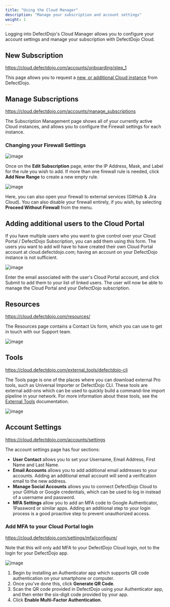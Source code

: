 ```yaml
---
title: "Using the Cloud Manager"
description: "Manage your subscription and account settings"
weight: 1
---
```


Logging into DefectDojo's Cloud Manager allows you to configure your account settings and manage your subscription with DefectDojo Cloud.

## **New Subscription**
<https://cloud.defectdojo.com/accounts/onboarding/step_1>

This page allows you to request a [new, or additional Cloud instance](../set-up-an-additional-cloud-instance) from DefectDojo. 

## **Manage Subscriptions**
<https://cloud.defectdojo.com/accounts/manage_subscriptions>

The Subscription Management page shows all of your currently active Cloud instances, and allows you to configure the Firewall settings for each instance.

### Changing your Firewall Settings
![image](images/using_the_cloud_manager.png)

Once on the **Edit Subscription** page, enter the IP Address, Mask, and Label for the rule you wish to add. If more than one firewall rule is needed, click **Add New Range** to create a new empty rule.

![image](images/using_the_cloud_manager_2.png)

Here, you can also open your firewall to external services (GitHub & Jira Cloud).  You can also disable your firewall entirely, if you wish, by selecting **Proceed Without Firewall** from the menu.

## Adding additional users to the Cloud Portal

If you have multiple users who you want to give control over your Cloud Portal / DefectDojo Subscription, you can add them using this form.  The users you want to add will have to have created their own Cloud Portal account at cloud.defectdojo.com; having an account on your DefectDojo instance is not sufficient.

![image](images/using_the_cloud_manager_5.png)

Enter the email associated with the user's Cloud Portal account, and click Submit to add them to your list of linked users.  The user will now be able to manage the Cloud Portal and your DefectDojo subscription.

## Resources
<https://cloud.defectdojo.com/resources/>

The Resources page contains a Contact Us form, which you can use to get in touch with our Support team.

![image](images/using_the_cloud_manager_3.png)

## Tools
<https://cloud.defectdojo.com/external_tools/defectdojo-cli>

The Tools page is one of the places where you can download external Pro tools, such as Universal Importer or DefectDojo CLI.  These tools are external add-ons which can be used to quickly build a command-line import pipeline in your network. For more information about these tools, see the [External Tools](../../connecting_your_tools/external_tools/) documentation.

![image](images/using_the_cloud_manager_6.png)


## Account Settings
<https://cloud.defectdojo.com/accounts/settings>

The account settings page has four sections:

* **User Contact** allows you to set your Username, Email Address, First Name and Last Name.
* **Email Accounts** allows you to add additional email addresses to your accounts. Adding an additional email account will send a verification email to the new address.
* **Manage Social Accounts** allows you to connect DefectDojo Cloud to your GitHub or Google credentials, which can be used to log in instead of a username and password.
* **MFA Settings** allow you to add an MFA code to Google Authenticator, 1Password or similar apps. Adding an additional step to your login process is a good proactive step to prevent unauthorized access.

### Add MFA to your Cloud Portal login
<https://cloud.defectdojo.com/settings/mfa/configure/>

Note that this will only add MFA to your DefectDojo Cloud login, not to the login for your DefectDojo app.

![image](images/using_the_cloud_manager_4.png)

1. Begin by installing an Authenticator app which supports QR code authentication on your smartphone or computer.
2. Once you've done this, click **Generate QR Code**.
3. Scan the QR code provided in DefectDojo using your Authenticator app, and then enter the six\-digit code provided by your app.
4. Click **Enable Multi\-Factor Authentication**.